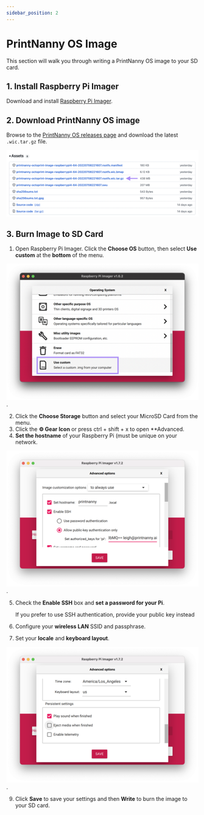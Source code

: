 ```yaml
---
sidebar_position: 2
---
```


# PrintNanny OS Image

This section will walk you through writing a PrintNanny OS image to your SD card.

## 1. Install Raspberry Pi Imager

Download and install [Raspberry Pi Imager](https://www.raspberrypi.com/software/).

## 2. Download PrintNanny OS image 

Browse to the [PrintNanny OS releases page](https://github.com/bitsy-ai/printnanny-os/releases) and download the latest `.wic.tar.gz` file.

![Arrow pointing to .wic.tar.gz among other assets attached to Github release](./img/download-image.png)

## 3. Burn Image to SD Card

1. Open Raspberry Pi Imager. Click the **Choose OS** button, then select **Use custom** at the **bottom** of the menu.

![Selecting the custom menu in Raspberry Pi Imager](./img/rpi-imager-select-custom.png).


2. Click the **Choose Storage** button and select your MicroSD Card from the menu.
3. Click the **⚙️ Gear Icon** or press ctrl + shift + x to open **Advanced.
4. **Set the hostname** of your Raspberry Pi (must be unique on your network.

![Selecting the custom menu in Raspberry Pi Imager](./img/rpi-imager-hostname.png).

5. Check the __Enable SSH__ box and **set a password for your Pi**.

    If you prefer to use SSH authentication, provide your public key instead
6. Configure your **wireless LAN** SSID and passphrase.
7. Set your **locale** and **keyboard layout**.

![Selecting the custom menu in Raspberry Pi Imager](./img/rpi-imager-eject-media.png).

9. Click **Save** to save your settings and then **Write** to burn the image to your SD card.
